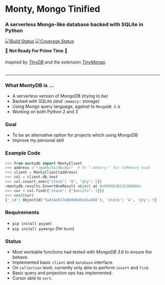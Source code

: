 
# Monty, Mongo Tinified
### A serverless Mongo-like database backed with SQLite in Python

[![Build Status](https://travis-ci.org/davidlatwe/MontyDB.svg?branch=master)](https://travis-ci.org/davidlatwe/MontyDB)
[![Coverage Status](https://coveralls.io/repos/github/davidlatwe/MontyDB/badge.svg)](https://coveralls.io/github/davidlatwe/MontyDB)

:construction: **Not Ready For Prime Time** :construction:

###### Inspired by [TinyDB](https://github.com/msiemens/tinydb) and the extension [TinyMongo](https://github.com/schapman1974/tinymongo).

---

### What MontyDB is ...
* A serverless version of MongoDB *(trying to be)*
* Backed with SQLite *(and `:memory:` storage)*
* Using Mongo query language, against to `MongoDB 3.6`
* Working on both Python 2 and 3

### Goal
* To be an alternative option for projects which using MongoDB
* Improve my personal skill

### Example Code
```python
>>> from montydb import MontyClient
>>> address = "/path/to/db/dir"  # Or ":memory:" for InMemory mode
>>> client = MontyClient(address)
>>> col = client.db.test
>>> col.insert_one({"stock": "A", "qty": 5})
<montydb.results.InsertOneResult object at 0x000001B3CE3D0A08>
>>> cur = col.find({"stock": {"$exists": 1}})
>>> next(cur)
{'_id': ObjectId('5ad34e537e8dd45d9c61a456'), 'stock': 'A', 'qty': 5}
```

### Requirements
* `pip install pyyaml`
* `pip install pymongo` (for `bson`)

### Status
- Most workable functions had tested with *MongoDB 3.6* to ensure the behave.
- Implemented basic `client` and `database` interface.
- On `collection` level, currently only able to perform `insert` and `find`.
- Basic query and projection ops has implemented.
- Cursor able to `sort`.
